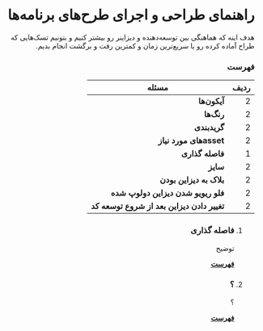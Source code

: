<div dir="rtl">

# راهنمای طراحی و اجرای طرح‌های برنامه‌ها

هدف اینه که هماهنگی بین توسعه‌دهنده و دیزاینر رو بیشتر کنیم و بتونیم تسک‌هایی که طراح آماده کرده رو با سریع‌ترین زمان و کمترین رفت و برگشت انجام بدیم.


### فهرست

| ردیف | مسئله  |
| ---- | ------- |
|  2   | **آیکون‌ها** |
|  2   | **رنگ‌ها** |
|  2   | **گرید‌بندی** |
|  2   | **asset‌های مورد نیاز** |
|  1   | **فاصله گذاری** |
|  2   | **سایز** |
|  2   | **بلاک به دیزاین بودن** |
|  2   | **فلو ریویو شدن دیزاین دولوپ شده** |
|  2   | **تغییر دادن دیزاین بعد از شروع توسعه کد** |


1. ### فاصله گذاری
    توضیح
    
    **[فهرست](#فهرست)**


8. ### ؟
    ؟
    
    **[فهرست](#فهرست)**


</div>
